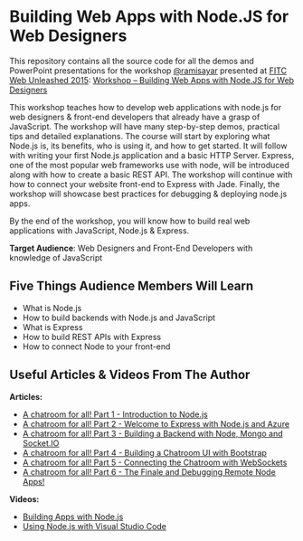 # Building Web Apps with Node.JS for Web Designers

This repository contains all the source code for all the demos and PowerPoint presentations for the workshop [@ramisayar](https://twitter.com/ramisayar) presented at [FITC Web Unleashed 2015](http://fitc.ca/event/webu15/): [Workshop – Building Web Apps with Node.JS for Web Designers](http://fitc.ca/presentation/building-web-apps-with-node-js-for-web-designers/)

This workshop teaches how to develop web applications with node.js for web designers & front-end developers that already have a grasp of JavaScript. The workshop will have many step-by-step demos, practical tips and detailed explanations. The course will start by exploring what Node.js is, its benefits, who is using it, and how to get started. It will follow with writing your first Node.js application and a basic HTTP Server. Express, one of the most popular web frameworks use with node, will be introduced along with how to create a basic REST API. The workshop will continue with how to connect your website front-end to Express with Jade. Finally, the workshop will showcase best practices for debugging & deploying node.js apps.

By the end of the workshop, you will know how to build real web applications with JavaScript, Node.js & Express.

**Target Audience**: Web Designers and Front-End Developers with knowledge of JavaScript

## Five Things Audience Members Will Learn

* What is Node.js
* How to build backends with Node.js and JavaScript
* What is Express
* How to build REST APIs with Express
* How to connect Node to your front-end

## Useful Articles & Videos From The Author

**Articles:**

* [A chatroom for all! Part 1 - Introduction to Node.js](http://blogs.msdn.com/b/cdndevs/archive/2014/09/04/node-js-tutorial-series-a-chatroom-for-all-part-1-introduction-to-node.aspx)
* [A chatroom for all! Part 2 - Welcome to Express with Node.js and Azure](http://blogs.msdn.com/b/cdndevs/archive/2014/09/11/a-chatroom-for-all-part-2-welcome-to-express-with-node-js-and-azure.aspx)
* [A chatroom for all! Part 3 - Building a Backend with Node, Mongo and Socket.IO](http://blogs.msdn.com/b/cdndevs/archive/2014/09/19/a-chatroom-for-all-part-3-building-a-backend-with-node-mongo-and-socket-io.aspx)
* [A chatroom for all! Part 4 - Building a Chatroom UI with Bootstrap](http://blogs.msdn.com/b/cdndevs/archive/2014/09/25/a-chatroom-for-all-part-4-building-a-chatroom-ui-with-bootstrap-node-js.aspx)
* [A chatroom for all! Part 5 - Connecting the Chatroom with WebSockets](http://blogs.msdn.com/b/cdndevs/archive/2014/10/03/a-chatroom-for-all-part-5-connecting-the-chatroom-with-websockets.aspx)
* [A chatroom for all! Part 6 - The Finale and Debugging Remote Node Apps!](http://blogs.msdn.com/b/cdndevs/archive/2014/10/10/a-chatroom-for-all-part-6-the-finale-and-debugging-remote-node-apps.aspx)

**Videos:**

* [Building Apps with Node.js](https://www.microsoftvirtualacademy.com/en-US/training-courses/building-apps-with-node-js-jump-start-8422)
* [Using Node.js with Visual Studio Code](http://www.microsoftvirtualacademy.com/liveevents/using-node-js-with-visual-studio-code)